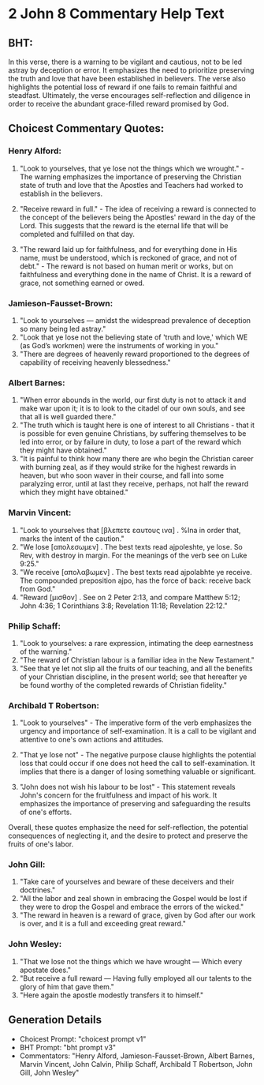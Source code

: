 # 2 John 8 Commentary Help Text

## BHT:
In this verse, there is a warning to be vigilant and cautious, not to be led astray by deception or error. It emphasizes the need to prioritize preserving the truth and love that have been established in believers. The verse also highlights the potential loss of reward if one fails to remain faithful and steadfast. Ultimately, the verse encourages self-reflection and diligence in order to receive the abundant grace-filled reward promised by God.

## Choicest Commentary Quotes:
### Henry Alford:
1. "Look to yourselves, that ye lose not the things which we wrought." - The warning emphasizes the importance of preserving the Christian state of truth and love that the Apostles and Teachers had worked to establish in the believers.

2. "Receive reward in full." - The idea of receiving a reward is connected to the concept of the believers being the Apostles' reward in the day of the Lord. This suggests that the reward is the eternal life that will be completed and fulfilled on that day.

3. "The reward laid up for faithfulness, and for everything done in His name, must be understood, which is reckoned of grace, and not of debt." - The reward is not based on human merit or works, but on faithfulness and everything done in the name of Christ. It is a reward of grace, not something earned or owed.

### Jamieson-Fausset-Brown:
1. "Look to yourselves — amidst the widespread prevalence of deception so many being led astray." 
2. "Look that ye lose not the believing state of 'truth and love,' which WE (as God’s workmen) were the instruments of working in you." 
3. "There are degrees of heavenly reward proportioned to the degrees of capability of receiving heavenly blessedness."

### Albert Barnes:
1. "When error abounds in the world, our first duty is not to attack it and make war upon it; it is to look to the citadel of our own souls, and see that all is well guarded there."
2. "The truth which is taught here is one of interest to all Christians - that it is possible for even genuine Christians, by suffering themselves to be led into error, or by failure in duty, to lose a part of the reward which they might have obtained."
3. "It is painful to think how many there are who begin the Christian career with burning zeal, as if they would strike for the highest rewards in heaven, but who soon waver in their course, and fall into some paralyzing error, until at last they receive, perhaps, not half the reward which they might have obtained."

### Marvin Vincent:
1. "Look to yourselves that [βλεπετε εαυτους ινα] . %Ina in order that, marks the intent of the caution." 
2. "We lose [απολεσωμεν] . The best texts read ajpoleshte, ye lose. So Rev, with destroy in margin. For the meanings of the verb see on Luke 9:25." 
3. "We receive [απολαβωμεν] . The best texts read ajpolabhte ye receive. The compounded preposition ajpo, has the force of back: receive back from God." 
4. "Reward [μισθον] . See on 2 Peter 2:13, and compare Matthew 5:12; John 4:36; 1 Corinthians 3:8; Revelation 11:18; Revelation 22:12."

### Philip Schaff:
1. "Look to yourselves: a rare expression, intimating the deep earnestness of the warning."
2. "The reward of Christian labour is a familiar idea in the New Testament."
3. "See that ye let not slip all the fruits of our teaching, and all the benefits of your Christian discipline, in the present world; see that hereafter ye be found worthy of the completed rewards of Christian fidelity."

### Archibald T Robertson:
1. "Look to yourselves" - The imperative form of the verb emphasizes the urgency and importance of self-examination. It is a call to be vigilant and attentive to one's own actions and attitudes.

2. "That ye lose not" - The negative purpose clause highlights the potential loss that could occur if one does not heed the call to self-examination. It implies that there is a danger of losing something valuable or significant.

3. "John does not wish his labour to be lost" - This statement reveals John's concern for the fruitfulness and impact of his work. It emphasizes the importance of preserving and safeguarding the results of one's efforts.

Overall, these quotes emphasize the need for self-reflection, the potential consequences of neglecting it, and the desire to protect and preserve the fruits of one's labor.

### John Gill:
1. "Take care of yourselves and beware of these deceivers and their doctrines."
2. "All the labor and zeal shown in embracing the Gospel would be lost if they were to drop the Gospel and embrace the errors of the wicked."
3. "The reward in heaven is a reward of grace, given by God after our work is over, and it is a full and exceeding great reward."

### John Wesley:
1. "That we lose not the things which we have wrought — Which every apostate does." 
2. "But receive a full reward — Having fully employed all our talents to the glory of him that gave them." 
3. "Here again the apostle modestly transfers it to himself."


## Generation Details
- Choicest Prompt: "choicest prompt v1"
- BHT Prompt: "bht prompt v3"
- Commentators: "Henry Alford, Jamieson-Fausset-Brown, Albert Barnes, Marvin Vincent, John Calvin, Philip Schaff, Archibald T Robertson, John Gill, John Wesley"
